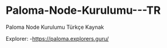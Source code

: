 # Paloma-Node-Kurulumu---TR
Paloma Node Kurulumu Türkçe Kaynak

Explorer:
-https://paloma.explorers.guru/
